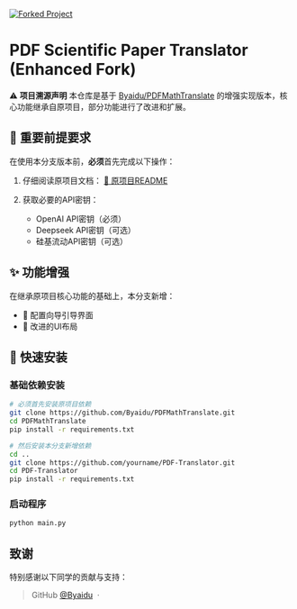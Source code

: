 [![Forked Project](https://img.shields.io/badge/Forked_From-PDFMathTranslate-blue?style=for-the-badge&logo=github)](https://github.com/Byaidu/PDFMathTranslate)


# PDF Scientific Paper Translator (Enhanced Fork)

⚠️ **项目溯源声明**
本仓库是基于 [Byaidu/PDFMathTranslate](https://github.com/Byaidu/PDFMathTranslate) 的增强实现版本，核心功能继承自原项目，部分功能进行了改进和扩展。

## 📌 重要前提要求

在使用本分支版本前，**必须**首先完成以下操作：

1. 仔细阅读原项目文档：
   [📖 原项目README](https://github.com/Byaidu/PDFMathTranslate/blob/main/README.md)
 
2. 获取必要的API密钥：

   - OpenAI API密钥（必须）
   - Deepseek API密钥（可选）
   - 硅基流动API密钥（可选）


## ✨ 功能增强

在继承原项目核心功能的基础上，本分支新增：
- 🔐 配置向导引导界面
- 🎨 改进的UI布局

## 🚀 快速安装

### 基础依赖安装
```bash
# 必须首先安装原项目依赖
git clone https://github.com/Byaidu/PDFMathTranslate.git
cd PDFMathTranslate
pip install -r requirements.txt

# 然后安装本分支新增依赖
cd ..
git clone https://github.com/yourname/PDF-Translator.git
cd PDF-Translator
pip install -r requirements.txt
```

### 启动程序
```bash
python main.py
```



## 致谢

特别感谢以下同学的贡献与支持：

> GitHub [@Byaidu](https://github.com/Byaidu) &nbsp;&middot;&nbsp;

```

